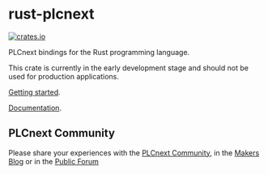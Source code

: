 # rust-plcnext

[![crates.io](https://img.shields.io/crates/v/plcnext.svg)](https://crates.io/crates/plcnext)

PLCnext bindings for the Rust programming language.

This crate is currently in the early development stage and should not be used for production applications.

[Getting started](https://github.com/plcnext/rust-sample-runtime).

[Documentation](https://docs.rs/plcnext).

## PLCnext Community

Please share your experiences with the [PLCnext Community](https://plcnext-community.net), in the [Makers Blog](https://www.plcnext-community.net/index.php?option=com_content&view=category&layout=blog&id=78&Itemid=365&lang=en) or in the [Public Forum](https://www.plcnext-community.net/index.php?option=com_easydiscuss&view=categories&Itemid=221&lang=en) 
